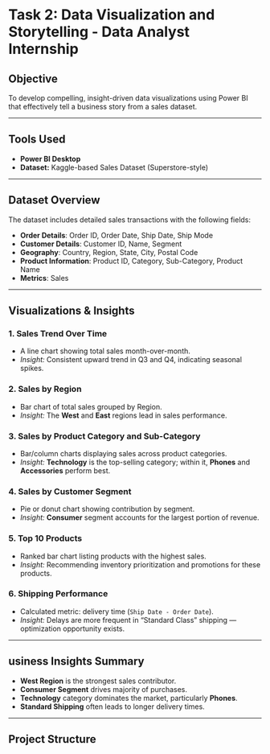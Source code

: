#  Task 2: Data Visualization and Storytelling - Data Analyst Internship

##  Objective
To develop compelling, insight-driven data visualizations using Power BI that effectively tell a business story from a sales dataset.

---

##  Tools Used
- **Power BI Desktop**
- **Dataset:** Kaggle-based Sales Dataset (Superstore-style)

---

## Dataset Overview
The dataset includes detailed sales transactions with the following fields:
- **Order Details**: Order ID, Order Date, Ship Date, Ship Mode
- **Customer Details**: Customer ID, Name, Segment
- **Geography**: Country, Region, State, City, Postal Code
- **Product Information**: Product ID, Category, Sub-Category, Product Name
- **Metrics**: Sales

---

##  Visualizations & Insights

### 1. **Sales Trend Over Time**
- A line chart showing total sales month-over-month.
-  *Insight:* Consistent upward trend in Q3 and Q4, indicating seasonal spikes.

### 2. **Sales by Region**
- Bar chart of total sales grouped by Region.
-  *Insight:* The **West** and **East** regions lead in sales performance.

### 3. **Sales by Product Category and Sub-Category**
- Bar/column charts displaying sales across product categories.
- *Insight:* **Technology** is the top-selling category; within it, **Phones** and **Accessories** perform best.

### 4. **Sales by Customer Segment**
- Pie or donut chart showing contribution by segment.
- *Insight:* **Consumer** segment accounts for the largest portion of revenue.

### 5. **Top 10 Products**
- Ranked bar chart listing products with the highest sales.
- *Insight:* Recommending inventory prioritization and promotions for these products.

### 6. **Shipping Performance**
- Calculated metric: delivery time (`Ship Date - Order Date`).
- *Insight:* Delays are more frequent in “Standard Class” shipping — optimization opportunity exists.

---

## usiness Insights Summary
- **West Region** is the strongest sales contributor.
- **Consumer Segment** drives majority of purchases.
- **Technology** category dominates the market, particularly **Phones**.
- **Standard Shipping** often leads to longer delivery times.

---

## Project Structure
